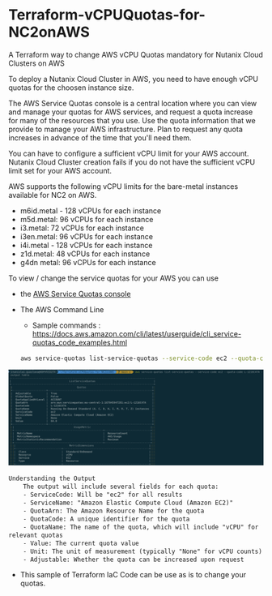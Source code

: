 # Terraform-vCPUQuotas-for-NC2onAWS
A Terraform way to change AWS vCPU Quotas mandatory for Nutanix Cloud Clusters on AWS

To deploy a Nutanix Cloud Cluster in AWS, you need to have enough vCPU quotas for the choosen instance size.

The AWS Service Quotas console is a central location where you can view and manage your quotas for AWS services, and request a quota increase for many of the resources that you use. Use the quota information that we provide to manage your AWS infrastructure. Plan to request any quota increases in advance of the time that you'll need them.

You can have to configure a sufficient vCPU limit for your AWS account. Nutanix Cloud Cluster creation fails if you do not have the sufficient vCPU limit set for your AWS account.

AWS supports the following vCPU limits for the bare-metal instances available for NC2 on AWS.

- m6id.metal - 128 vCPUs for each instance
- m5d.metal: 96 vCPUs for each instance
- i3.metal: 72 vCPUs for each instance
- i3en.metal: 96 vCPUs for each instance
- i4i.metal - 128 vCPUs for each instance
- z1d.metal: 48 vCPUs for each instance
- g4dn metal: 96 vCPUs for each instance

To view / change the service quotas for your AWS you can use 

- the [AWS Service Quotas console](https://console.aws.amazon.com/servicequotas/home/services/ec2/quotas/)


- The AWS Command Line
    - Sample commands : https://docs.aws.amazon.com/cli/latest/userguide/cli_service-quotas_code_examples.html

    ```bash
    aws service-quotas list-service-quotas --service-code ec2 --quota-code L-1216C47A --output table
    ```
<img width='600' src='./images/AWSCLIQuotasEC2.png'/> 


    Understanding the Output
        The output will include several fields for each quota:
        - ServiceCode: Will be "ec2" for all results
        - ServiceName: "Amazon Elastic Compute Cloud (Amazon EC2)"
        - QuotaArn: The Amazon Resource Name for the quota
        - QuotaCode: A unique identifier for the quota
        - QuotaName: The name of the quota, which will include "vCPU" for relevant quotas
        - Value: The current quota value
        - Unit: The unit of measurement (typically "None" for vCPU counts)
        - Adjustable: Whether the quota can be increased upon request


- This sample of Terraform IaC Code can be use as is to change your quotas.

